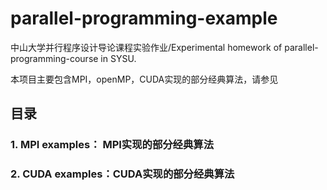 # parallel-programming-example
中山大学并行程序设计导论课程实验作业/Experimental homework of parallel-programming-course in SYSU.

本项目主要包含MPI，openMP，CUDA实现的部分经典算法，请参见


## 目录
### 1. MPI examples： MPI实现的部分经典算法
### 2. CUDA examples：CUDA实现的部分经典算法






